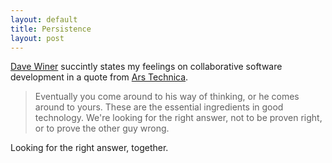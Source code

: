 ```yaml
---
layout: default
title: Persistence
layout: post
---
```


[Dave Winer][scripting] succintly states my feelings on collaborative software development in a quote from [Ars Technica][article].

> Eventually you come around to his way of thinking, or he comes around to yours. These are the essential ingredients in good technology. We're looking for the right answer, not to be proven right, or to prove the other guy wrong.

Looking for the right answer, together.

[scripting]: http://scripting.com
[article]: http://arstechnica.com/tech-policy/2013/01/aaron-swartz-and-me-over-a-loosely-intertwined-decade/
